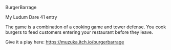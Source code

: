 BurgerBarrage

My Ludum Dare 41 entry

The game is a combination of a cooking game and tower defense.
You cook burgers to feed customers entering your restaurant before they leave.

Give it a play here: https://muzuka.itch.io/burgerbarrage
